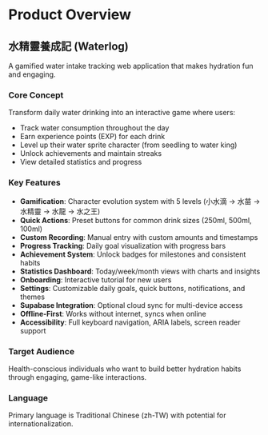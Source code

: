 # Product Overview

## 水精靈養成記 (Waterlog)

A gamified water intake tracking web application that makes hydration fun and engaging.

### Core Concept

Transform daily water drinking into an interactive game where users:
- Track water consumption throughout the day
- Earn experience points (EXP) for each drink
- Level up their water sprite character (from seedling to water king)
- Unlock achievements and maintain streaks
- View detailed statistics and progress

### Key Features

- **Gamification**: Character evolution system with 5 levels (小水滴 → 水苗 → 水精靈 → 水龍 → 水之王)
- **Quick Actions**: Preset buttons for common drink sizes (250ml, 500ml, 100ml)
- **Custom Recording**: Manual entry with custom amounts and timestamps
- **Progress Tracking**: Daily goal visualization with progress bars
- **Achievement System**: Unlock badges for milestones and consistent habits
- **Statistics Dashboard**: Today/week/month views with charts and insights
- **Onboarding**: Interactive tutorial for new users
- **Settings**: Customizable daily goals, quick buttons, notifications, and themes
- **Supabase Integration**: Optional cloud sync for multi-device access
- **Offline-First**: Works without internet, syncs when online
- **Accessibility**: Full keyboard navigation, ARIA labels, screen reader support

### Target Audience

Health-conscious individuals who want to build better hydration habits through engaging, game-like interactions.

### Language

Primary language is Traditional Chinese (zh-TW) with potential for internationalization.
